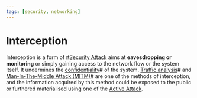 ```yaml
---
tags: [security, networking]
---
```


# Interception

Interception is a form of #[Security Attack](202209261358.md) aims at
**eavesdropping or monitoring** or simply gaining access to the network flow or
the system itself. It undermines the [confidentiality](202209261050.md)# of the
system. [Traffic analysis](202210062126.md)# and
[Man-In-The-Middle Attack (MITM)](202210132201.md)# are one of the methods of
interception, and the information acquired by this method could be exposed to
the public or furthered materialised using one of the [Active Attack](202209261900.md).
